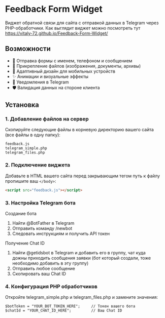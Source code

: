 # Feedback Form Widget

Виджет обратной связи для сайта с отправкой данных в Telegram через PHP-обработчики.
Как выглядит виджет можно посмотреть тут https://vitaly-72.github.io/Feedback-Form-Widget/
## Возможности

- 📝 Отправка формы с именем, телефоном и сообщением
- 📎 Прикрепление файлов (изображения, документы, архивы)
- 📱 Адаптивный дизайн для мобильных устройств
- ✨ Анимации и визуальные эффекты
- 🔔 Уведомления в Telegram
- 🛡️ Валидация данных на стороне клиента

## Установка

### 1. Добавление файлов на сервер

Скопируйте следующие файлы в корневую директорию вашего сайта (все файлы в одну папку):
```
feedback.js
telegram_simple.php
telegram_files.php 
```

### 2. Подключение виджета

Добавьте в HTML вашего сайта перед закрывающим тегом путь к файлу пропишите ваш `</body>`:

```html
<script src="feedback.js"></script>
```

### 3. Настройка Telegram бота
Создание бота
1. Найти @BotFather в Telegram
2. Отправить команду /newbot
3. Следовать инструкциям и получить API токен

Получение Chat ID
1. Найти @getidsbot в Telegram и добавить его в группу, чат куда дожны приходить сообщения заявки
  (бот который создали, тоже необходимо добавить в эту группу)
2. Отправить любое сообщение
3. Скопировать ваш Chat ID

### 4. Конфигурация PHP обработчиков
Откройте telegram_simple.php и telegram_files.php и замените значения:
```
$botToken = "YOUR_BOT_TOKEN_HERE";     // Токен вашего бота
$chatId = "YOUR_CHAT_ID_HERE";         // Ваш Chat ID
```
